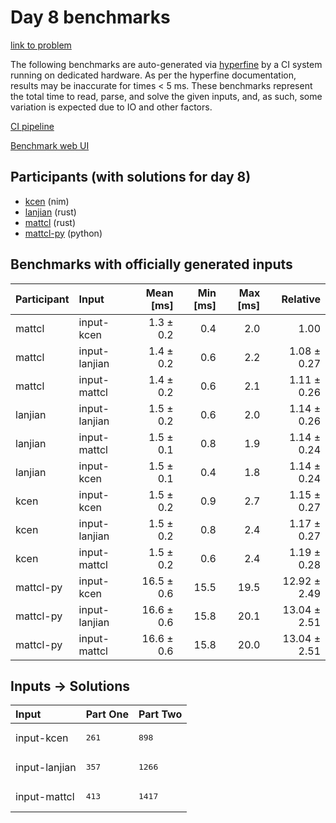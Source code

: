 # Day 8 benchmarks

[link to problem](https://adventofcode.com/2024/day/8)

The following benchmarks are auto-generated via
[hyperfine](https://github.com/sharkdp/hyperfine) by a CI system running on
dedicated hardware. As per the hyperfine documentation, results may be
inaccurate for times < 5 ms. These benchmarks represent the total time to read,
parse, and solve the given inputs, and, as such, some variation is expected due
to IO and other factors.

[CI pipeline](http://ci.papercode.net:8080/teams/main/pipelines/aoc2024)

[Benchmark web UI](https://aoc.ancalagon.black)


## Participants (with solutions for day 8)

- [kcen](https://github.com/kcen/aoc2024) (nim)
- [lanjian](https://github.com/lanjian/aoc-2024) (rust)
- [mattcl](https://github.com/mattcl/aoc2024) (rust)
- [mattcl-py](https://github.com/mattcl/aoc2024-py) (python)


## Benchmarks with officially generated inputs

| Participant | Input | Mean [ms] | Min [ms] | Max [ms] | Relative |
|:---|:---|---:|---:|---:|---:|
| mattcl | input-kcen | 1.3 ± 0.2 | 0.4 | 2.0 | 1.00 |
| mattcl | input-lanjian | 1.4 ± 0.2 | 0.6 | 2.2 | 1.08 ± 0.27 |
| mattcl | input-mattcl | 1.4 ± 0.2 | 0.6 | 2.1 | 1.11 ± 0.26 |
| lanjian | input-lanjian | 1.5 ± 0.2 | 0.6 | 2.0 | 1.14 ± 0.26 |
| lanjian | input-mattcl | 1.5 ± 0.1 | 0.8 | 1.9 | 1.14 ± 0.24 |
| lanjian | input-kcen | 1.5 ± 0.1 | 0.4 | 1.8 | 1.14 ± 0.24 |
| kcen | input-kcen | 1.5 ± 0.2 | 0.9 | 2.7 | 1.15 ± 0.27 |
| kcen | input-lanjian | 1.5 ± 0.2 | 0.8 | 2.4 | 1.17 ± 0.27 |
| kcen | input-mattcl | 1.5 ± 0.2 | 0.6 | 2.4 | 1.19 ± 0.28 |
| mattcl-py | input-kcen | 16.5 ± 0.6 | 15.5 | 19.5 | 12.92 ± 2.49 |
| mattcl-py | input-lanjian | 16.6 ± 0.6 | 15.8 | 20.1 | 13.04 ± 2.51 |
| mattcl-py | input-mattcl | 16.6 ± 0.6 | 15.8 | 20.0 | 13.04 ± 2.51 |


## Inputs -> Solutions

| Input | Part One | Part Two |
|:---|:---|:---|
|input-kcen|<pre>261</pre>|<pre>898</pre>|
|input-lanjian|<pre>357</pre>|<pre>1266</pre>|
|input-mattcl|<pre>413</pre>|<pre>1417</pre>|